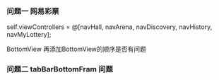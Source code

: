 ### 问题一 网易彩票 

self.viewControllers = @[navHall, navArena, navDiscovery, navHistory, navMyLottery];

BottomView 再添加BottomView的顺序是否有问题

### 问题二 tabBarBottomFram 问题
